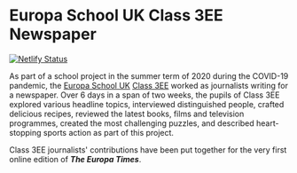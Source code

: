 # Europa School UK Class 3EE Newspaper

<!-- badges: start -->
[![Netlify Status](https://api.netlify.com/api/v1/badges/22c487ec-3ae2-49a2-9727-dcb80191255d/deploy-status)](https://app.netlify.com/sites/hungry-pike-c94eaa/deploys)
<!-- badges: end -->

As part of a school project in the summer term of 2020 during the COVID-19 pandemic, the [Europa School UK](https://europaschooluk.org) [Class 3EE](https://www.europa-ee.org.uk) worked as journalists writing for a newspaper. Over 6 days in a span of two weeks, the pupils of Class 3EE explored various headline topics, interviewed distinguished people, crafted delicious recipes, reviewed the latest books, films and television programmes, created the most challenging puzzles, and described heart-stopping sports action as part of this project.

Class 3EE journalists' contributions have been put together for the very first online edition of ***The Europa Times***.

